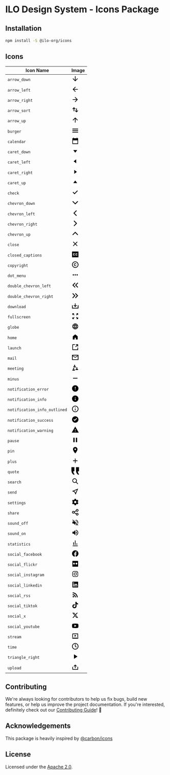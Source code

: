 # ILO Design System - Icons Package

## Installation

```bash
npm install -S @ilo-org/icons
```

## Icons

| Icon Name                    | Image                                                                           |
| ---------------------------- | ------------------------------------------------------------------------------- |
| `arrow_down`                 | <img src="./src/svg/arrow_down.svg" width="24px" height="24px">                 |
| `arrow_left`                 | <img src="./src/svg/arrow_left.svg" width="24px" height="24px">                 |
| `arrow_right`                | <img src="./src/svg/arrow_right.svg" width="24px" height="24px">                |
| `arrow_sort`                 | <img src="./src/svg/arrow_sort.svg" width="24px" height="24px">                 |
| `arrow_up`                   | <img src="./src/svg/arrow_up.svg" width="24px" height="24px">                   |
| `burger`                     | <img src="./src/svg/burger.svg" width="24px" height="24px">                     |
| `calendar`                   | <img src="./src/svg/calendar.svg" width="24px" height="24px">                   |
| `caret_down`                 | <img src="./src/svg/caret_down.svg" width="24px" height="24px">                 |
| `caret_left`                 | <img src="./src/svg/caret_left.svg" width="24px" height="24px">                 |
| `caret_right`                | <img src="./src/svg/caret_right.svg" width="24px" height="24px">                |
| `caret_up`                   | <img src="./src/svg/caret_up.svg" width="24px" height="24px">                   |
| `check`                      | <img src="./src/svg/check.svg" width="24px" height="24px">                      |
| `chevron_down`               | <img src="./src/svg/chevron_down.svg" width="24px" height="24px">               |
| `chevron_left`               | <img src="./src/svg/chevron_left.svg" width="24px" height="24px">               |
| `chevron_right`              | <img src="./src/svg/chevron_right.svg" width="24px" height="24px">              |
| `chevron_up`                 | <img src="./src/svg/chevron_up.svg" width="24px" height="24px">                 |
| `close`                      | <img src="./src/svg/close.svg" width="24px" height="24px">                      |
| `closed_captions`            | <img src="./src/svg/closed_captions.svg" width="24px" height="24px">            |
| `copyright`                  | <img src="./src/svg/copyright.svg" width="24px" height="24px">                  |
| `dot_menu`                   | <img src="./src/svg/dot_menu.svg" width="24px" height="24px">                   |
| `double_chevron_left`        | <img src="./src/svg/double_chevron_left.svg" width="24px" height="24px">        |
| `double_chevron_right`       | <img src="./src/svg/double_chevron_right.svg" width="24px" height="24px">       |
| `download`                   | <img src="./src/svg/download.svg" width="24px" height="24px">                   |
| `fullscreen`                 | <img src="./src/svg/fullscreen.svg" width="24px" height="24px">                 |
| `globe`                      | <img src="./src/svg/globe.svg" width="24px" height="24px">                      |
| `home`                       | <img src="./src/svg/home.svg" width="24px" height="24px">                       |
| `launch`                     | <img src="./src/svg/launch.svg" width="24px" height="24px">                     |
| `mail`                       | <img src="./src/svg/mail.svg" width="24px" height="24px">                       |
| `meeting`                    | <img src="./src/svg/meeting.svg" width="24px" height="24px">                    |
| `minus`                      | <img src="./src/svg/minus.svg" width="24px" height="24px">                      |
| `notification_error`         | <img src="./src/svg/notification_error.svg" width="24px" height="24px">         |
| `notification_info`          | <img src="./src/svg/notification_info.svg" width="24px" height="24px">          |
| `notification_info_outlined` | <img src="./src/svg/notification_info_outlined.svg" width="24px" height="24px"> |
| `notification_success`       | <img src="./src/svg/notification_success.svg" width="24px" height="24px">       |
| `notification_warning`       | <img src="./src/svg/notification_warning.svg" width="24px" height="24px">       |
| `pause`                      | <img src="./src/svg/pause.svg" width="24px" height="24px">                      |
| `pin`                        | <img src="./src/svg/pin.svg" width="24px" height="24px">                        |
| `plus`                       | <img src="./src/svg/plus.svg" width="24px" height="24px">                       |
| `quote`                      | <img src="./src/svg/quote.svg" width="24px" height="24px">                      |
| `search`                     | <img src="./src/svg/search.svg" width="24px" height="24px">                     |
| `send`                       | <img src="./src/svg/send.svg" width="24px" height="24px">                       |
| `settings`                   | <img src="./src/svg/settings.svg" width="24px" height="24px">                   |
| `share`                      | <img src="./src/svg/share.svg" width="24px" height="24px">                      |
| `sound_off`                  | <img src="./src/svg/sound_off.svg" width="24px" height="24px">                  |
| `sound_on`                   | <img src="./src/svg/sound_on.svg" width="24px" height="24px">                   |
| `statistics`                 | <img src="./src/svg/statistics.svg" width="24px" height="24px">                 |
| `social_facebook`            | <img src="./src/svg/social_facebook.svg" width="24px" height="24px">            |
| `social_flickr`              | <img src="./src/svg/social_flickr.svg" width="24px" height="24px">              |
| `social_instagram`           | <img src="./src/svg/social_instagram.svg" width="24px" height="24px">           |
| `social_linkedin`            | <img src="./src/svg/social_linkedin.svg" width="24px" height="24px">            |
| `social_rss`                 | <img src="./src/svg/social_rss.svg" width="24px" height="24px">                 |
| `social_tiktok`              | <img src="./src/svg/social_tiktok.svg" width="24px" height="24px">              |
| `social_x`                   | <img src="./src/svg/social_x.svg" width="24px" height="24px">                   |
| `social_youtube`             | <img src="./src/svg/social_youtube.svg" width="24px" height="24px">             |
| `stream`                     | <img src="./src/svg/stream.svg" width="24px" height="24px">                     |
| `time`                       | <img src="./src/svg/time.svg" width="24px" height="24px">                       |
| `triangle_right`             | <img src="./src/svg/triangle_right.svg" width="24px" height="24px">             |
| `upload`                     | <img src="./src/svg/upload.svg" width="24px" height="24px">                     |

## Contributing

We're always looking for contributors to help us fix bugs, build new features,
or help us improve the project documentation. If you're interested, definitely
check out our [Contributing Guide](/.github/CONTRIBUTING.md)! 👀

## Acknowledgements

This package is heavily inspired by [@carbon/icons](https://github.com/carbon-design-system/carbon/tree/main/packages/icons)

## License

Licensed under the [Apache 2.0](/LICENSE).
